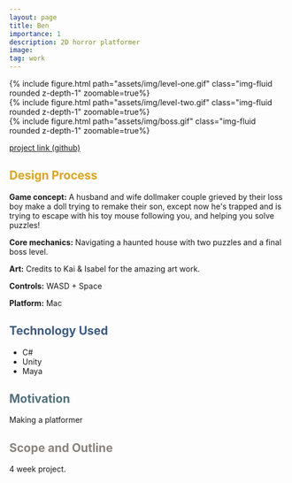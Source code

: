 ```yaml
---
layout: page
title: Ben
importance: 1
description: 2D horror platformer
image: 
tag: work
---
```




<div class="row mt-3">
<div class="col-sm mt-3 mt-md-0">
        {% include figure.html path="assets/img/level-one.gif" class="img-fluid rounded z-depth-1" zoomable=true%}
    </div>
    <div class="col-sm mt-3 mt-md-0">
        {% include figure.html path="assets/img/level-two.gif" class="img-fluid rounded z-depth-1" zoomable=true%}
    </div>
    <div class="col-sm mt-3 mt-md-0">
        {% include figure.html path="assets/img/boss.gif" class="img-fluid rounded z-depth-1" zoomable=true%}
    </div>
</div>

[project link (github)](https://github.com/ayaalsabahi/Ben-Platformer)

## <span style="color: #daa520;"> Design Process </span>

**Game concept:** 
A husband and wife dollmaker couple grieved by their loss boy make a doll trying to remake their son, except now he's trapped and is trying to escape with his toy mouse following you, and helping you solve puzzles!

**Core mechanics:**
Navigating a haunted house with two puzzles and a final boss level. 

**Art:**
Credits to Kai & Isabel for the amazing art work. 

**Controls:** 
WASD + Space

**Platform:** 
Mac 

## <span style="color: #3d5a80;">Technology Used</span>
- C#
- Unity
- Maya

## <span style="color: #54717a;">Motivation</span>
Making a platformer

## <span style="color: #8a837d;">Scope and Outline</span>
4 week project. 